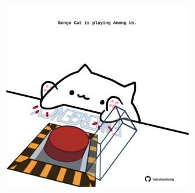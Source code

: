 <!-- built at 07/02/2022, 23:00:59 UTC -->
<p align="center">
  <img width="500" height="500" src="./ReadmeImage.svg">
</p>
